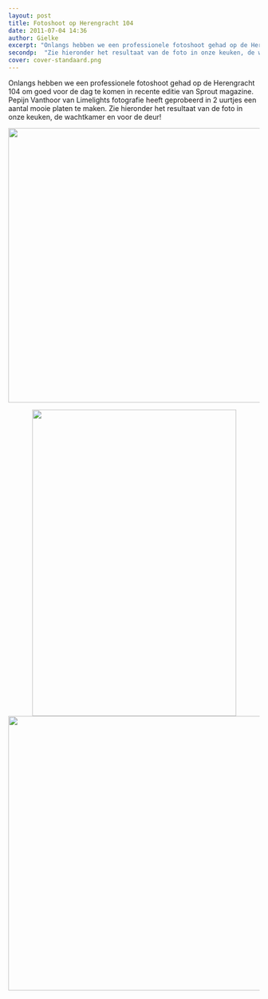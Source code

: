 ```yaml
---
layout: post
title: Fotoshoot op Herengracht 104
date: 2011-07-04 14:36
author: Gielke
excerpt: "Onlangs hebben we een professionele fotoshoot gehad op de Herengracht 104 om goed voor de dag te komen in recente editie van Sprout magazine.Pepijn Vanthoor van Limelights fotografie heeft geprobeerd in 2 uurtjes een aantal mooie platen te maken."
secondp:  "Zie hieronder het resultaat van de foto in onze keuken, de wachtkamer en voor de deur!"
cover: cover-standaard.png
---
```

Onlangs hebben we een professionele fotoshoot gehad op de Herengracht 104 om goed voor de dag te komen in recente editie van Sprout magazine. Pepijn Vanthoor van Limelights fotografie heeft geprobeerd in 2 uurtjes een aantal mooie platen te maken. Zie hieronder het resultaat van de foto in onze keuken, de wachtkamer en voor de deur!
<p style="text-align: center;"><a href="http://www.nubisonline.nl/wp-content/uploads/2011/07/Nubis_1_©Pepijn-Vanthoor_Limelights.jpg"><img class="aligncenter size-large wp-image-843" title="Nubis Online Marketing" src="http://www.nubisonline.nl/wp-content/uploads/2011/07/Nubis_1_©Pepijn-Vanthoor_Limelights-1024x682.jpg" alt="" width="550"/></a></p>
<p style="text-align: center;"><img class="aligncenter size-large wp-image-847" title="Nubis Online Marketing" src="http://www.nubisonline.nl/wp-content/uploads/2011/07/Nubis_2_©Pepijn-Vanthoor_Limelights-682x1024.jpg" alt="" width="409" height="614" /><a href="http://www.nubisonline.nl/wp-content/uploads/2011/07/Nubis_3_©Pepijn-Vanthoor_Limelights.jpg"><img class="aligncenter size-large wp-image-848" title="Nubis Online Marketing" src="http://www.nubisonline.nl/wp-content/uploads/2011/07/Nubis_3_©Pepijn-Vanthoor_Limelights-1024x682.jpg" alt="" width="550" /></a></p>
